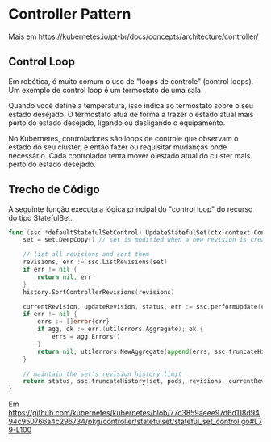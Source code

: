# Controller Pattern

Mais em <https://kubernetes.io/pt-br/docs/concepts/architecture/controller/>

## Control Loop

Em robótica, é muito comum o uso de "loops de controle" (control loops). Um exemplo de control loop é um termostato de uma sala.

Quando você define a temperatura, isso indica ao termostato sobre o seu estado desejado. O termostato atua de forma a trazer o estado atual mais perto do estado desejado, ligando ou desligando o equipamento.

No Kubernetes, controladores são loops de controle que observam o estado do seu cluster, e então fazer ou requisitar mudanças onde necessário. Cada controlador tenta mover o estado atual do cluster mais perto do estado desejado.

## Trecho de Código

A seguinte função executa a lógica principal do "control loop" do recurso do tipo StatefulSet.

```go
func (ssc *defaultStatefulSetControl) UpdateStatefulSet(ctx context.Context, set *apps.StatefulSet, pods []*v1.Pod) (*apps.StatefulSetStatus, error) {
	set = set.DeepCopy() // set is modified when a new revision is created in performUpdate. Make a copy now to avoid mutation errors.

	// list all revisions and sort them
	revisions, err := ssc.ListRevisions(set)
	if err != nil {
		return nil, err
	}
	history.SortControllerRevisions(revisions)

	currentRevision, updateRevision, status, err := ssc.performUpdate(ctx, set, pods, revisions)
	if err != nil {
		errs := []error{err}
		if agg, ok := err.(utilerrors.Aggregate); ok {
			errs = agg.Errors()
		}
		return nil, utilerrors.NewAggregate(append(errs, ssc.truncateHistory(set, pods, revisions, currentRevision, updateRevision)))
	}

	// maintain the set's revision history limit
	return status, ssc.truncateHistory(set, pods, revisions, currentRevision, updateRevision)
}
```

Em <https://github.com/kubernetes/kubernetes/blob/77c3859aeee97d6d118d9494c950766a4c296734/pkg/controller/statefulset/stateful_set_control.go#L79-L100>
